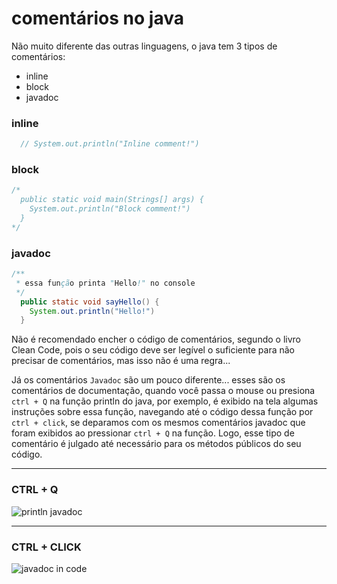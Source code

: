 # comentários no java

Não muito diferente das outras linguagens, o java tem 3 tipos de comentários:

- inline
- block
- javadoc

### inline

```java
  // System.out.println("Inline comment!")
```

### block

```java
/*
  public static void main(Strings[] args) {
    System.out.println("Block comment!")
  }
*/
```

### javadoc

```java
/**
 * essa função printa "Hello!" no console
 */
  public static void sayHello() {
    System.out.println("Hello!")
  }
```

Não é recomendado encher o código de comentários, segundo o livro Clean Code, pois o seu código deve ser legível o suficiente para não precisar de comentários, mas isso não é uma regra...

Já os comentários `Javadoc` são um pouco diferente... esses são os comentários de documentação, quando você passa o mouse ou presiona `ctrl + Q` na função println do java, por exemplo, é exibido na tela algumas instruções sobre essa função, navegando até o código dessa função por `ctrl + click`, se deparamos com os mesmos comentários javadoc que foram exibidos ao pressionar `ctrl + Q` na função. Logo, esse tipo de comentário é julgado até necessário para os métodos públicos do seu código.

----------
### CTRL + Q
![println javadoc](images/printl%20javadoc.png)

----------
### CTRL + CLICK
![javadoc in code](images/javadoc%20in%20code.png)